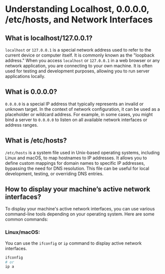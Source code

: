 # Understanding Localhost, 0.0.0.0, /etc/hosts, and Network Interfaces

## What is localhost/127.0.0.1?

`localhost` or `127.0.0.1` is a special network address used to refer to the current device or computer itself. It is commonly known as the "loopback address." When you access `localhost` or `127.0.0.1` in a web browser or any network application, you are connecting to your own machine. It is often used for testing and development purposes, allowing you to run server applications locally.

## What is 0.0.0.0?

`0.0.0.0` is a special IP address that typically represents an invalid or unknown target. In the context of network configuration, it can be used as a placeholder or wildcard address. For example, in some cases, you might bind a server to `0.0.0.0` to listen on all available network interfaces or address ranges.

## What is /etc/hosts?

`/etc/hosts` is a system file used in Unix-based operating systems, including Linux and macOS, to map hostnames to IP addresses. It allows you to define custom mappings for domain names to specific IP addresses, bypassing the need for DNS resolution. This file can be useful for local development, testing, or overriding DNS entries.

## How to display your machine’s active network interfaces?

To display your machine's active network interfaces, you can use various command-line tools depending on your operating system. Here are some common commands:

### Linux/macOS:

You can use the `ifconfig` or `ip` command to display active network interfaces.

```bash
ifconfig
# or
ip a
